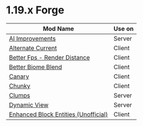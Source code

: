 # 1.19.x Forge
| Mod Name | Use on |
| --- | --- |
| [AI Improvements](https://www.curseforge.com/minecraft/mc-mods/ai-improvements) | Server |
| [Alternate Current](https://www.curseforge.com/minecraft/mc-mods/alternate-current) | Client |
| [Better Fps - Render Distance](https://www.curseforge.com/minecraft/mc-mods/better-fps-render-distance) | Client |
| [Better Biome Blend](https://www.curseforge.com/minecraft/mc-mods/better-biome-blend) | Client |
| [Canary](https://www.curseforge.com/minecraft/mc-mods/canary) | Client |
| [Chunky](https://www.curseforge.com/minecraft/mc-mods/chunky-pregenerator-forge) | Client |
| [Clumps](https://www.curseforge.com/minecraft/mc-mods/clumps) | Server |
| [Dynamic View](https://www.curseforge.com/minecraft/mc-mods/dynamic-view) | Server |
| [Enhanced Block Entities (Unofficial)](https://www.curseforge.com/minecraft/mc-mods/enhanced-block-entities-reforged-unofficial) | Client |
